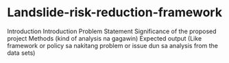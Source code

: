 # Landslide-risk-reduction-framework

Introduction
Introduction
Problem Statement
Significance of the proposed project
Methods (kind of analysis na gagawin)
Expected output (Like framework or policy sa nakitang problem or issue dun sa analysis from the data sets)
